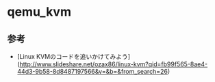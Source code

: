 # qemu_kvm


## 参考
* [Linux KVMのコードを追いかけてみよう] (http://www.slideshare.net/ozax86/linux-kvm?qid=fb99f565-8ae4-44d3-9b58-8d8487197566&v=&b=&from_search=26)

